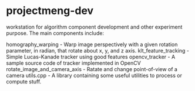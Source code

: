 # projectmeng-dev
workstation for algorithm component development and other experiment purpose. The main components include:

homography_warping - Warp image perspectively with a given rotation parameter, in radian, that rotate about x, y, and z axis.
klt_feature_tracking - Simple Lucas-Kanade tracker using good features
opencv_tracker - A sample source code of tracker implemented in OpenCV
rotate_image_and_camera_axis - Ratate and change point-of-view of a camera
utils.cpp - A library containing some useful utilities to process or compute stuff.
